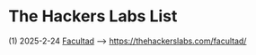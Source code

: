 # The Hackers Labs List

(1) 2025-2-24 [Facultad](./Facultad.md) --> https://thehackerslabs.com/facultad/
